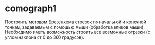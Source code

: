 # comograph1
Построить методом Брезенхема отрезок по начальной и конечной точкам, задаваемым с помощью мыши (обработка кликов мыши). 
Необходимо иметь возможность строить все возможные отрезки (с углом наклона от 0 до 360 градусов).
